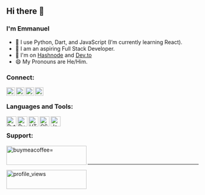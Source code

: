 ## Hi there 👋

### I'm **Emmanuel** 

- 🌱 I use Python, Dart, and JavaScript (I’m currently learning React).
- 🔭 I am an aspiring Full Stack Developer.
- 📝 I'm on [Hashnode](https://jemeni11.hashnode.dev/) and [Dev.to](https://dev.to/jemeni11)
- 😄 My Pronouns are He/Him.



### Connect:
[<img align="left" alt="Twitter" width="22px" src="https://cdn.jsdelivr.net/npm/simple-icons@3.13.0/icons/twitter.svg" />](https://twitter.com/Jemeni11_)
[<img align="left" alt="Email" width="22px" src="https://cdn.jsdelivr.net/npm/simple-icons@3.13.0/icons/gmail.svg" />](mailto:jemenichinonso11@gmail.com)
[<img align="left" alt="Dev.to" width="22px" src="https://raw.githubusercontent.com/rahuldkjain/github-profile-readme-generator/master/src/images/icons/Social/devto.svg" />](https://dev.to/jemeni11)
[<img align="left" alt="Hashnode" width="22px" src="https://cdn.jsdelivr.net/npm/simple-icons@3.13.0/icons/hashnode.svg" />](https://jemeni11.hashnode.dev)

<br />

### Languages and Tools:
<img align="left" alt="Python" width="26px" src="https://cdn.jsdelivr.net/npm/simple-icons@3.13.0/icons/python.svg" />
<img align="left" alt="PyQt" width="26px" src="https://cdn.jsdelivr.net/npm/simple-icons@3.13.0/icons/qt.svg"/>
<img align="left" alt="HTML5" width="26px" src="https://cdn.jsdelivr.net/npm/simple-icons@3.13.0/icons/html5.svg" />
<img align="left" alt="CSS3" width="26px" src="https://cdn.jsdelivr.net/npm/simple-icons@3.13.0/icons/css3.svg" />
<img align="left" alt="JavaScript" width="26px" src="https://cdn.jsdelivr.net/npm/simple-icons@3.13.0/icons/javascript.svg" />

<br />

### Support:
<p>
  <a href="https://www.buymeacoffee.com/jemeni11" target="_blank">
    <img align="left" src="https://cdn.buymeacoffee.com/buttons/v2/default-yellow.png" height="50" width="210" alt="buymeacoffee=" />
  </a>
</p>

<br />
<br />
<hr>

<p align="left">
  <img src="https://komarev.com/ghpvc/?username=jemeni11&label=Profile%20views&color=0e75b6&style=flat" alt="profile_views" height="50" width="210" />
</p>

<!--
**tallCoder02/tallCoder02** is a ✨ _special_ ✨ repository because its `README.md` (this file) appears on your GitHub profile.

Here are some ideas to get you started:

- 🔭 I’m currently working on ...
- 🌱 I’m currently learning ...
- 👯 I’m looking to collaborate on ...
- 🤔 I’m looking for help with ...
- 💬 Ask me about ...
- 📫 How to reach me: ...
- 😄 Pronouns: ...
- ⚡ Fun fact: ...
-->
